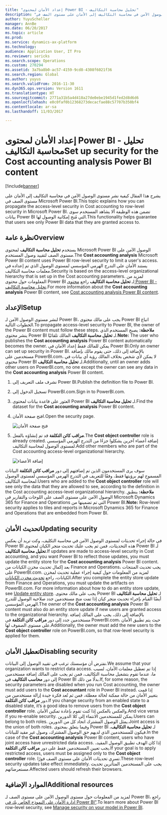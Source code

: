 ```yaml
---
title: "إعداد الأمان لمحتوى Power BI - تحليل محاسبة التكاليف"
description: "يشرح هذا المقال كيفية نشر مستوى الوصول الآمن في محاسبة التكاليف إلى الأمان على مستوى الصف في Microsoft Power BI. تضمن هذه الوظيفة ألا يشاهد المستخدم سوى بيانات Power BI التي مُنح إمكانية الوصول لها."
author: YuyuScheller
manager: AnnBe
ms.date: 06/20/2017
ms.topic: article
ms.prod: 
ms.service: dynamics-ax-platform
ms.technology: 
audience: Application User, IT Pro
ms.reviewer: sericks
ms.search.scope: Operations
ms.custom: 270294
ms.assetid: 3a7ba8b0-ac57-4159-9cd8-4308f6021f36
ms.search.region: Global
ms.author: yuyus
ms.search.validFrom: 2016-11-30
ms.dyn365.ops.version: Version 1611
ms.translationtype: HT
ms.sourcegitcommit: 2771a31b5a4d418a27de0ebe1945d1fed2d8d6d6
ms.openlocfilehash: e0c0faf0b12368273decacfae88c57707b350bf4
ms.contentlocale: ar-sa
ms.lasthandoff: 11/03/2017

---
```


# <a name="set-up-security-for-the-cost-accounting-analysis-power-bi-content"></a><span data-ttu-id="39307-104">إعداد الأمان لمحتوى Power BI - تحليل محاسبة التكاليف</span><span class="sxs-lookup"><span data-stu-id="39307-104">Set up security for the Cost accounting analysis Power BI content</span></span>

[!include[banner](../includes/banner.md)]


<span data-ttu-id="39307-105">يشرح هذا المقال كيفية نشر مستوى الوصول الآمن في محاسبة التكاليف إلى الأمان على مستوى الصف في Microsoft Power BI.</span><span class="sxs-lookup"><span data-stu-id="39307-105">This topic explains how you can propagate the access-level security in Cost accounting to row-level security in Microsoft Power BI.</span></span> <span data-ttu-id="39307-106">تضمن هذه الوظيفة ألا يشاهد المستخدم سوى بيانات Power BI التي مُنح إمكانية الوصول لها.</span><span class="sxs-lookup"><span data-stu-id="39307-106">This functionality helps guarantee that users see only Power BI data that they are granted access to.</span></span>

<a name="overview"></a><span data-ttu-id="39307-107">نظرة عامة</span><span class="sxs-lookup"><span data-stu-id="39307-107">Overview</span></span>
--------

<span data-ttu-id="39307-108">يستخدم **تحليل محاسبة التكاليف** لمحتوى Microsoft Power BI الوصول الآمن على مستوى الصف لتقييد وصول المستخدم.</span><span class="sxs-lookup"><span data-stu-id="39307-108">The **Cost accounting analysis** Microsoft Power BI content uses Power BI row-level security to limit a user's access.</span></span> <span data-ttu-id="39307-109">يستند الأمان على التدرج الهرمي المؤسسي لمستوى الوصول الذي تم إعداده في معلمات محاسبة التكاليف.</span><span class="sxs-lookup"><span data-stu-id="39307-109">Security is based on the access-level organizational hierarchy that is set up in the Cost accounting parameters.</span></span> <span data-ttu-id="39307-110">لمزيد من المعلومات حول محتوى Power BI لـ **تحليل محاسبة التكاليف** راجع [محتوى Power BI - تحليل محاسبة التكاليف](cost-accounting-analysis-content-pack.md).</span><span class="sxs-lookup"><span data-stu-id="39307-110">For more information about the **Cost accounting analysis** Power BI content, see [Cost accounting analysis Power BI content](cost-accounting-analysis-content-pack.md).</span></span>

## <a name="setup"></a><span data-ttu-id="39307-111">الإعداد</span><span class="sxs-lookup"><span data-stu-id="39307-111">Setup</span></span>
<span data-ttu-id="39307-112">لنشر مستوى الوصول الآمن لـ Power BI، يجب على مالك محتوى Power BI اتباع الخطوات التالية.</span><span class="sxs-lookup"><span data-stu-id="39307-112">To propagate access-level security to Power BI, the owner of the Power BI content must follow these steps.</span></span> <span data-ttu-id="39307-113">**ملاحظة:** يصبح المستخدم الذي ينشر محتوى Power BI لـ **تحليل محاسبة التكاليف** المالك تلقائيًا.</span><span class="sxs-lookup"><span data-stu-id="39307-113">**Note:** The user who publishes the **Cost accounting analysis** Power BI content automatically becomes the owner.</span></span> <span data-ttu-id="39307-114">يمكن للمالك فقط إعداد الأمان في Power BI.</span><span class="sxs-lookup"><span data-stu-id="39307-114">Only an owner can set up security in Power BI.</span></span> <span data-ttu-id="39307-115">بالإضافة إلى ذلك، حتى يقوم مالك بإضافة مستخدمين على PowerBI.com، لا يمكن لأي شخص بخلاف المالك رؤية أي بيانات في محتوى Power BI لـ **تحليل محاسبة التكاليف**.</span><span class="sxs-lookup"><span data-stu-id="39307-115">Additionally, until an owner adds other users on PowerBI.com, no one except the owner can see any data in the **Cost accounting analysis** Power BI content.</span></span>

1.  <span data-ttu-id="39307-116">نشرف ملف التعريف إلى Power BI.</span><span class="sxs-lookup"><span data-stu-id="39307-116">Publish the definition file to Power BI.</span></span>
2.  <span data-ttu-id="39307-117">تسجيل الدخول إلى PowerBI.com.</span><span class="sxs-lookup"><span data-stu-id="39307-117">Sign in to PowerBI.com.</span></span>
3.  <span data-ttu-id="39307-118">العثور على قاعدة بيانات لمحتوى Power BI لـ **تحليل محاسبة التكاليف**.</span><span class="sxs-lookup"><span data-stu-id="39307-118">Find the dataset for the **Cost accounting analysis** Power BI content.</span></span>
4.  <span data-ttu-id="39307-119">افتح صفحة الأمان.</span><span class="sxs-lookup"><span data-stu-id="39307-119">Open the security page.</span></span> 

    ![فتح صفحة الأمان](./media/CA-picture-1.png)

5.  <span data-ttu-id="39307-121">**مراقب كائن التكلفة** قد تم إنشاؤه بالفعل.</span><span class="sxs-lookup"><span data-stu-id="39307-121">The **Cost object controller** role is already created.</span></span> <span data-ttu-id="39307-122">إضافة أعضاء آخرين يشكلوا جزءًا من التدرج الهرمي المؤسسي لمستوى الوصول لمحاسبة التكاليف.</span><span class="sxs-lookup"><span data-stu-id="39307-122">Add other members who are part of the Cost accounting access-level organizational hierarchy.</span></span> 

    ![إضافة الأعضاء](./media/CA-picture-2.png)

<span data-ttu-id="39307-124">سوف يرى المستخدمون الذين تم إضافتهم إلى دور **مراقب كائن التكلفة** البيانات المسموح لهم برؤيتها فقط، وفقًا للتعريف في التدرج الهرمي المؤسسي لمستوى الوصول لمحاسبة التكاليف.</span><span class="sxs-lookup"><span data-stu-id="39307-124">Users who are added to the **Cost object controller** role will see only the data that they are allowed to see, according to the definition in the Cost accounting access-level organizational hierarchy.</span></span> <span data-ttu-id="39307-125">**ملاحظة:** ينطبق الوصول الآمن على مستوى الصف على اللوحات والتقارير في Microsoft Dynamics 365 for Finance and Operations التي تم تضمينها من Power BI.</span><span class="sxs-lookup"><span data-stu-id="39307-125">**Note:** Row-level security applies to tiles and reports in Microsoft Dynamics 365 for Finance and Operations that are embedded from Power BI.</span></span>

## <a name="updating-security"></a><span data-ttu-id="39307-126">تحديث الأمان</span><span class="sxs-lookup"><span data-stu-id="39307-126">Updating security</span></span>
<span data-ttu-id="39307-127">في حالة إجراء تحديثات لمستوى الوصول الآمن في محاسبة التكليف، وكت تريد أن يعكس Power BI هذه التحديثات، فمن ثم يجب عليك تحديث متجر الكيان لمحتوى Power BI لـ **تحليل محاسبة التكاليف**.</span><span class="sxs-lookup"><span data-stu-id="39307-127">If updates are made to access-level security in Cost accounting, and you want Power BI to reflect those updates, you must update the entity store for the **Cost accounting analysis** Power BI content.</span></span> <span data-ttu-id="39307-128">بعد إكمال تحديث مخزن الكيانات من Finance and Operations، يجب تحديث المنتجات على PowerBI.com. لمزيد من المعلومات حول كيفية إجراء عملية تحديث لمخزن الكيانات، راجع [تحديث مخزن الكيانات](power-bi-integration-entity-store.md#update-entity-store).</span><span class="sxs-lookup"><span data-stu-id="39307-128">After you complete the entity store update from Finance and Operations, you must update the artifacts on PowerBI.com. For more information about how to do an entity store update, see [Update entity store](power-bi-integration-entity-store.md#update-entity-store).</span></span> <span data-ttu-id="39307-129">يجب على مالك محتوى Power BI لـ **تحليل محاسبة التكاليف** أيضًا القيام بإجراء تحديث متجر كيان إذا تمت منح مستخدمين جدد صلاحية الوصول للتدرج الهرمي المؤسسي.</span><span class="sxs-lookup"><span data-stu-id="39307-129">The owner of the **Cost accounting analysis** Power BI content must also do an entity store update if new users are granted access to the organizational hierarchy.</span></span> <span data-ttu-id="39307-130">بالإضافة إلى ذلك، يجب على المالك إضافة مستخدمين جدد إلى دور **مراقب كائن التكلفة** في PowerBI.com، حيث يتم تطبيق الأمان على مستوى الصفوف لها.</span><span class="sxs-lookup"><span data-stu-id="39307-130">Additionally, the owner must add the new users to the **Cost object controller** role on PowerBI.com, so that row-level security is applied for them.</span></span>

## <a name="disabling-security"></a><span data-ttu-id="39307-131">تعطيل الأمان</span><span class="sxs-lookup"><span data-stu-id="39307-131">Disabling security</span></span>
<span data-ttu-id="39307-132">نفترض أن مؤسستك ترغب في تقييد الوصول إلى البيانات.</span><span class="sxs-lookup"><span data-stu-id="39307-132">We assume that your organization wants to restrict data access.</span></span> <span data-ttu-id="39307-133">إذا تم تعطيل معلمات الأمان، لسبب ما، عندما تقوم بتشغيل محاسبة التكاليف، فمن ثم يجب على المالك إضافة مستخدمين إلى دور **محاسب التكاليف** في Power BI بدلًا من ذلك.</span><span class="sxs-lookup"><span data-stu-id="39307-133">If, for some reason, the security parameters are disabled when you run Cost accounting, the owner must add users to the **Cost accountant** role in Power BI instead.</span></span> <span data-ttu-id="39307-134">إذا قمت بتغيير الأمان من حالة ممكنة لحالة معطلة، فمن ثم تُعد فكرة جيدة إزالة مستخدمين من دور **مراقب كائن التكلفة**.</span><span class="sxs-lookup"><span data-stu-id="39307-134">If you change security from an enabled state to a disabled state, it’s a good idea to remove users from the **Cost object controller** role.</span></span> <span data-ttu-id="39307-135">والعكس بالعكس إذا كنت تقوم بإعادة تمكين الأمان.</span><span class="sxs-lookup"><span data-stu-id="39307-135">And vice versa if you re-enable security.</span></span> <span data-ttu-id="39307-136">يمكن للمستخدمين الانتماء إلى كلا الدورين.</span><span class="sxs-lookup"><span data-stu-id="39307-136">Users can belong to both roles.</span></span> <span data-ttu-id="39307-137">يمثل الوصول المشترك اتحاد كل من الدورين.</span><span class="sxs-lookup"><span data-stu-id="39307-137">Joint access is the union of both roles.</span></span> <span data-ttu-id="39307-138">وفيما يتعلق بمحتوى Power BI لـ **تحليل محاسبة التكاليف**، فيكون للمستخدمين الذي لديهم حق الوصول المشترك، وصول غير مقيد للبيانات.</span><span class="sxs-lookup"><span data-stu-id="39307-138">In the case of the **Cost accounting analysis** Power BI content, users who have joint access have unrestricted data access.</span></span> <span data-ttu-id="39307-139">إذا كان الهدف تطبيق الوصول المقيد، يجب تعيين المستخدمين فقط على دور **مراقب كائن التكلفة**.</span><span class="sxs-lookup"><span data-stu-id="39307-139">If your goal is to apply restricted access, users must be assigned only to the **Cost object controller** role.</span></span> <span data-ttu-id="39307-140">تسري تحديثات الأمان على مستوى الصف فورًا.</span><span class="sxs-lookup"><span data-stu-id="39307-140">These row-level security updates take effect immediately.</span></span> <span data-ttu-id="39307-141">يجب على المستخدمين المتأثرين تحديث مستعرضاتهم.</span><span class="sxs-lookup"><span data-stu-id="39307-141">Affected users should refresh their browsers.</span></span>

## <a name="additional-resources"></a><span data-ttu-id="39307-142">الموارد الإضافية</span><span class="sxs-lookup"><span data-stu-id="39307-142">Additional resources</span></span>
<span data-ttu-id="39307-143">لمزيد من المعلومات حول مستوى الوصول الآمن على مستوى الصف لـ Power BI، راجع [إدارة الأمان على النموذج الخاص بك في Power BI"](https://powerbi.microsoft.com/en-us/documentation/powerbi-admin-rls/#manage-security-on-your-model).</span><span class="sxs-lookup"><span data-stu-id="39307-143">To learn more about Power BI row-level security, see [Manage security on your model in Power BI](https://powerbi.microsoft.com/en-us/documentation/powerbi-admin-rls/#manage-security-on-your-model).</span></span>




